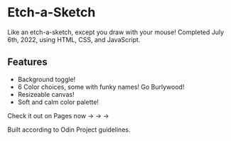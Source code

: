 # Etch-a-Sketch

Like an etch-a-sketch, except you draw with your mouse! Completed July 6th, 2022, using HTML, CSS, and JavaScript.

## Features
* Background toggle!
* 6 Color choices, some with funky names! Go Burlywood!
* Resizeable canvas!
* Soft and calm color palette!

Check it out on Pages now → → → 

Built according to Odin Project guidelines.
